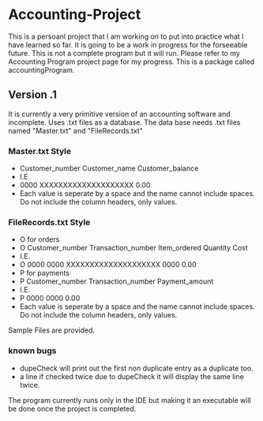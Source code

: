 # Accounting-Project
This is a persoanl project that I am working on to put into practice what I have learned so far.
It is going to be a work in progress for the forseeable future.
This is not a complete program but it will run. 
Please refer to my Accounting Program project page for my progress. 
This is a package called accountingProgram.

## Version .1
It is currently a very primitive version of an accounting software and incomplete.
Uses .txt files as a database.
The data base needs .txt files named "Master.txt" and "FileRecords.txt"

### Master.txt Style
- Customer_number	   Customer_name	     Customer_balance
- I.E.
- 0000 XXXXXXXXXXXXXXXXXXXX	0.00
- Each value is seperate by a space and the name cannot include spaces. Do not include the column headers, only values.

### FileRecords.txt Style
- O for orders
- O	Customer_number	Transaction_number	Item_ordered	Quantity Cost
- I.E.
- O 0000 0000 XXXXXXXXXXXXXXXXXXXX 0000 0.00
- P for payments
- P	Customer_number	Transaction_number Payment_amount		
- I.E.
- P 0000 0000 0.00
- Each value is seperate by a space and the name cannot include spaces. Do not include the column headers, only values.

Sample Files are provided.
### known bugs
- dupeCheck will print out the first non duplicate entry as a duplicate too.
- a line if checked twice due to dupeCheck it will display the same line twice.

The program currently runs only in the IDE but making it an executable will be done once the project is completed.
